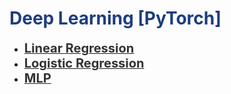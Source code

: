 <h1 style='color:#1E3D7F'>Deep Learning [PyTorch]</h1>

<div style='width:1000px;margin:auto'>

<ul>
<li><a href="file:///media/mosaab/Volume/Personal/Development/Courses%20Docs/Data%20Science/00_Code/markdown/2_Deep%20Learning/0_html/pytorch/1_Torch_LinReg.html"><font color='#333'><b style='font-size:20px'>Linear Regression</b></font></a> </li>

<li><a href="file:///media/mosaab/Volume/Personal/Development/Courses%20Docs/Data%20Science/00_Code/markdown/2_Deep%20Learning/0_html/pytorch/2_Torch_LogReg.html"><font color='#333'><b style='font-size:20px'>Logistic Regression</b></font></a> </li>

<li><a href="file:///media/mosaab/Volume/Personal/Development/Courses%20Docs/Data%20Science/00_Code/markdown/2_Deep%20Learning/0_html/pytorch/3_Torch_MLP.html"><font color='#333'><b style='font-size:20px'>MLP</b></font></a> </li>


</ul>
</div>